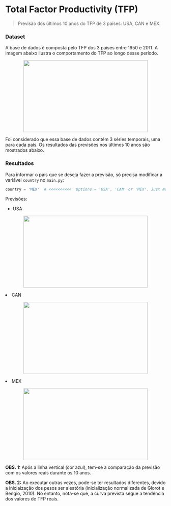# Total Factor Productivity (TFP)

> Previsão dos últimos 10 anos do TFP de 3 países: USA, CAN e MEX.

### Dataset

A base de dados é composta pelo TFP dos 3 países entre 1950 e 2011. A imagem abaixo ilustra o comportamento do TFP ao longo desse período.

<p align="center">
  <img width="390" height="226" src="https://i.imgur.com/yu998EB.png">
</p>

Foi considerado que essa base de dados contém 3 séries temporais, uma para cada país. Os resultados das previsões nos últimos 10 anos são mostrados abaixo.

### Resultados

Para informar o país que se deseja fazer a previsão, só precisa modificar a variável ``country`` no ``main.py``:

```python
country = 'MEX'  # <<<<<<<<<<  Options = 'USA', 'CAN' or 'MEX'. Just modify that line
```

Previsões:

- USA

<p align="center">
  <img width="390" height="226" src="https://i.imgur.com/nZqAstR.png">
</p

- CAN

<p align="center">
  <img width="390" height="226" src="https://i.imgur.com/mA6kF1k.png">
</p

- MEX

<p align="center">
  <img width="390" height="226" src="https://i.imgur.com/jaJYDJt.png">
</p

**OBS. 1:** Após a linha vertical (cor azul), tem-se a comparação da previsão com os valores reais durante os 10 anos.

**OBS. 2:** Ao executar outras vezes, pode-se ter resultados diferentes, devido a iniciaização dos pesos ser aleatória (inicialização normalizada de Glorot e Bengio, 2010). No entanto, nota-se que, a curva prevista segue a tendência dos valores de TFP reais.